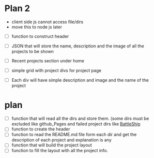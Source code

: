 # Plan 2
- client side js cannot access file/dirs
- move this to node js later 
- [ ] function to construct header
- [ ] JSON that will store the name, description and the image of all the projects to be shown
- [ ] Recent projects section under home
- [ ] simple grid with project divs for project page
- [ ] Each div will have simple description and image and the name of the project





# plan
- [ ] function that will read all the dirs and store them. (some dirs must be excluded like github_Pages and failed project dirs like [BattleShip](../BattleShip/)
- [ ] function to create the header 
- [ ] function to read the README.md file form each dir and get the description of each project and explanation is any 
- [ ] function that will build the project layout
- [ ] function to fill the layout with all the project info.
